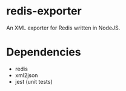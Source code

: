 # redis-exporter
An XML exporter for Redis written in NodeJS.

# Dependencies
- redis
- xml2json
- jest (unit tests)
